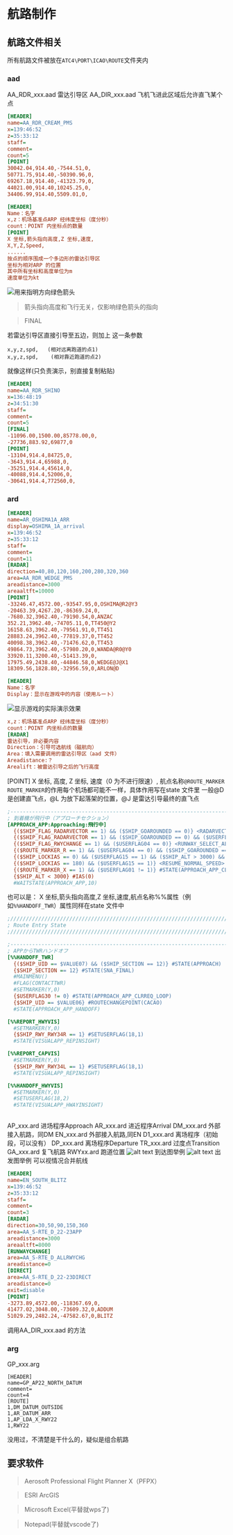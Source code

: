 # 航路制作
## 航路文件相关
所有航路文件被放在```ATC4\PORT\ICAO\ROUTE```文件夹内
### aad
AA_RDR_xxx.aad 
雷达引导区 
AA_DIR_xxx.aad 
飞机飞进此区域后允许直飞某个点 
```ini
[HEADER]
name=AA_RDR_CREAM_PMS
x=139:46:52
z=35:33:12
staff=
comment=
count=5
[POINT]
30042.04,914.40,-7544.51,0,
50771.75,914.40,-50390.96,0,
69267.18,914.40,-41323.79,0,
44021.00,914.40,10245.25,0,
34406.99,914.40,5509.01,0,
```
```ini
[HEADER] 
Name：名字 
x,z：机场基准点ARP 经纬度坐标（度分秒） 
count：POINT 内坐标点的数量 
[POINT] 
X 坐标,箭头指向高度,Z 坐标,速度, 
X,Y,Z,Speed, 
...... 
按点的顺序围成一个多边形的雷达引导区 
坐标为相对ARP 的位置 
其中所有坐标和高度单位为m 
速度单位为kt
```
![用来指明方向绿色箭头](./图片/箭头.png)
> 箭头指向高度和飞行无关，仅影响绿色箭头的指向

> FINAL

若雷达引导区直接引导至五边，则加上
这一条参数 
```
x,y,z,spd,   (相对远离跑道的点1) 
x,y,z,spd,    (相对靠近跑道的点2) 
```
就像这样(只负责演示，别直接复制粘贴)
```ini
[HEADER]
name=AA_RDR_SHINO
x=136:48:19
z=34:51:30
staff=
comment=
count=5
[FINAL]
-11096.00,1500.00,85778.00,0,
-27736,883.92,69877,0
[POINT]
-13104,914.4,84725,0,
-3643,914.4,65988,0,
-35251,914.4,45614,0,
-40088,914.4,52006,0,
-30641,914.4,772560,0,
```
### ard
```ini
[HEADER]
name=AR_OSHIMA1A_ARR
display=OSHIMA_1A_arrival
x=139:46:52
z=35:33:12
staff=
comment=
count=11
[RADAR]
direction=40,80,120,160,200,280,320,360
area=AA_RDR_WEDGE_PMS
areadistance=3000
areaaltft=10000
[POINT]
-33246.47,4572.00,-93547.95,0,OSHIMA@R2@Y3
-20463.39,4267.20,-86369.24,0,
-7680.32,3962.40,-79190.54,0,ANZAC
352.21,3962.40,-74705.11,0,TT450@Y2
16158.63,3962.40,-79561.91,0,TT451
28883.24,3962.40,-77819.37,0,TT452
40098.38,3962.40,-71476.62,0,TT453
49864.73,3962.40,-57980.20,0,WANDA@R0@Y0
33920.11,3200.40,-51413.39,0,
17975.49,2438.40,-44846.58,0,WEDGE@J@X1
18309.56,1828.80,-32956.59,0,ARLON@D
```
```ini
[HEADER] 
Name：名字 
Display：显示在游戏中的内容（使用ルート）
```
![显示游戏的实际演示效果](图片/指挥条.png)
```ini
x,z：机场基准点ARP 经纬度坐标（度分秒） 
count：POINT 内坐标点的数量 
[RADAR] 
雷达引导，非必要内容 
Direction：引导可选航线（磁航向） 
Area：填入需要调用的雷达引导区（aad 文件） 
Areadistance:？ 
Arealift：被雷达引导之后的飞行高度
```
[POINT] 
X 坐标,  高度, Z 坐标,  速度（0 为不进行限速）,  航点名称```@ROUTE_MARKER``` ```ROUTE_MARKER```的作用每个机场都可能不一样，具体作用写在state 文件里 一般@D 是创建直飞点，@L 为放下起落架的位置，@J 是雷达引导最终的直飞点
```Ini
;------------------------------------------------------------------------------------------------------------------------------------------------------
; 到着機が飛行中（アプローチセクション）
[APPROACH_APP:Approaching:飛行中]
  {($SHIP_FLAG_RADARVECTOR == 1) && ($SHIP_GOAROUNDED == 0)} <RADARVECTOR_SELECT>
  {($SHIP_FLAG_RADARVECTOR == 1) && ($SHIP_GOAROUNDED == 0) && ($USERFLAG01 == 1)} <FINALAPPROACH>
  {($SHIP_FLAG_RWYCHANGE == 1) && ($USERFLAG04 == 0)} <RUNWAY_SELECT_ALL>
  {($ROUTE_MARKER_R == 1) && ($USERFLAG04 == 0) && ($SHIP_GOAROUNDED == 1)} <RUNWAY_SELECT_GA>
  {($SHIP_LOCKIAS == 0) && ($USERFLAG15 == 1) && ($SHIP_ALT > 3000) && ($SHIP_ALT < 10000)} <REDUCE_SPEED_180>
  {($SHIP_LOCKIAS == 180) && ($USERFLAG15 == 1)} <RESUME_NORMAL_SPEED>
  {($ROUTE_MARKER_X == 1) && ($USERFLAG01 != 1)} #STATE(APPROACH_APP_CLR)
  {$SHIP_ALT < 3000} #IAS(0)
  #WAITSTATE(APPROACH_APP,10)
```
也可以是： 
X 坐标,箭头指向高度,Z 坐标,速度,航点名称%%属性（例如```%%HANDOFF_TWR```）属性同样在state 文件中
```ini
;//////////////////////////////////////////////////////////////////////////////////////////////////////////////////////////////////////////////////////
; Route Entry State
;//////////////////////////////////////////////////////////////////////////////////////////////////////////////////////////////////////////////////////

;------------------------------------------------------------------------------------------------------------------------------------------------------
; APPからTWRハンドオフ
[%%HANDOFF_TWR]
  {($SHIP_UID == $VALUE07) && ($SHIP_SECTION == 12)} #STATE(APPROACH)
  {$SHIP_SECTION == 12} #STATE(SNA_FINAL)
  #MAINMENU()
  #FLAG(CONTACTTWR)
  #SETMARKER(Y,0)
  {$USERFLAG30 != 0} #STATE(APPROACH_APP_CLRREQ_LOOP)
  {$SHIP_UID == $VALUE06} #ROUTECHANGEPOINT(CACAO)
  #STATE(APPROACH_APP_HANDOFF)

[%%REPORT_HWYVIS]
  #SETMARKER(Y,0)
  {$SHIP_RWY_RWY34R == 1} #SETUSERFLAG(18,1)
  #STATE(VISUALAPP_REPINSIGHT)

[%%REPORT_CAPVIS]
  #SETMARKER(Y,0)
  {$SHIP_RWY_RWY34L == 1} #SETUSERFLAG(18,1)
  #STATE(VISUALAPP_REPINSIGHT)

[%%HANDOFF_HWYVIS]
  #SETMARKER(Y,0)
  #SETUSERFLAG(18,2)
  #STATE(VISUALAPP_HWAYINSIGHT)
  
```
AP_xxx.ard 
进场程序Approach 
AR_xxx.ard 
进近程序Arrival 
DM_xxx.ard 
外部接入航路，同DM 
EN_xxx.ard 
外部接入航路,同EN 
D1_xxx.ard 
离场程序（初始段，可以没有） 
DP_xxx.ard 
离场程序Departure 
TR_xxx.ard 
过度点Transition 
GA_xxx.ard 
复飞航路 
RWYxx.ard 
跑道位置 
![alt text](图片/航路0.png)
到达图举例 
![alt text](图片/航路2.png)
出发图举例 
可以视情况合并航线
```ini
[HEADER]
name=EN_SOUTH_BLITZ
x=139:46:52
z=35:33:12
staff=
comment=
count=3
[RADAR]
direction=30,50,90,150,360
area=AA_S-RTE_D_22-23APP
areadistance=3000
areaaltft=8000
[RUNWAYCHANGE]
area=AA_S-RTE_D_ALLRWYCHG
areadistance=0
[DIRECT]
area=AA_S-RTE_D_22-23DIRECT
areadistance=0
exit=disable
[POINT]
-3273.89,4572.00,-118367.69,0,
41477.02,3048.00,-73609.32,0,ADDUM
51029.29,2482.24,-47582.67,0,BLITZ
```
调用AA_DIR_xxx.aad 的方法
### arg
GP_xxx.arg
```
[HEADER]
name=GP_AP22_NORTH_DATUM
comment=
count=4
[ROUTE]
1,DM_DATUM_OUTSIDE
1,AR_DATUM_ARR
1,AP_LDA_X_RWY22
1,RWY22
```
没用过，不清楚是干什么的，疑似是组合航路
## 要求软件
> Aerosoft Professional Flight Planner X（PFPX）

> ESRI ArcGIS

> Microsoft Excel(平替就wps了)

> Notepad(平替就vscode了)